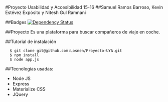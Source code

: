 #Proyecto Usabilidad y Accesibilidad 15-16
##Samuel Ramos Barroso, Kevin Estévez Expósito y Nitesh Gul Ramnani


##Badges
[![Dependency Status](https://david-dm.org/losnen/Proyecto-UYA.svg)](https://david-dm.org/losnen/Proyecto-UYA)

##Proyecto
Es una plataforma para buscar compañeros de viaje en coche.

##Tutorial de instalación
```
  $ git clone git@github.com:Losnen/Proyecto-UYA.git
  $ npm install
  $ node app.js
```

##Tecnologías usadas:
* Node JS
* Express
* Materialize CSS
* JQuery
